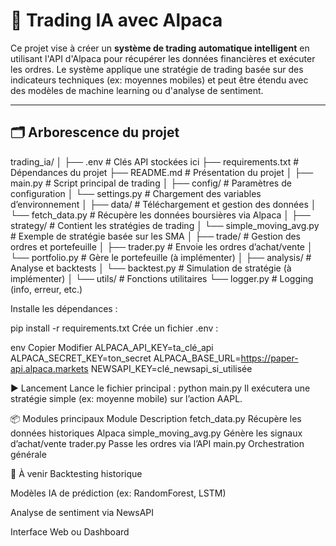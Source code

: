 # 🤖 Trading IA avec Alpaca

Ce projet vise à créer un **système de trading automatique intelligent** en utilisant l'API d'Alpaca pour récupérer les données financières et exécuter les ordres. Le système applique une stratégie de trading basée sur des indicateurs techniques (ex: moyennes mobiles) et peut être étendu avec des modèles de machine learning ou d'analyse de sentiment.

---

## 🗂️ Arborescence du projet
trading_ia/
│
├── .env # Clés API stockées ici
├── requirements.txt # Dépendances du projet
├── README.md # Présentation du projet
│
├── main.py # Script principal de trading
│
├── config/ # Paramètres de configuration
│ └── settings.py # Chargement des variables d’environnement
│
├── data/ # Téléchargement et gestion des données
│ └── fetch_data.py # Récupère les données boursières via Alpaca
│
├── strategy/ # Contient les stratégies de trading
│ └── simple_moving_avg.py # Exemple de stratégie basée sur les SMA
│
├── trade/ # Gestion des ordres et portefeuille
│ ├── trader.py # Envoie les ordres d’achat/vente
│ └── portfolio.py # Gère le portefeuille (à implémenter)
│
├── analysis/ # Analyse et backtests
│ └── backtest.py # Simulation de stratégie (à implémenter)
│
└── utils/ # Fonctions utilitaires
└── logger.py # Logging (info, erreur, etc.)

Installe les dépendances :

pip install -r requirements.txt
Crée un fichier .env :

env
Copier
Modifier
ALPACA_API_KEY=ta_clé_api
ALPACA_SECRET_KEY=ton_secret
ALPACA_BASE_URL=https://paper-api.alpaca.markets
NEWSAPI_KEY=clé_newsapi_si_utilisée

▶️ Lancement
Lance le fichier principal :
python main.py
Il exécutera une stratégie simple (ex: moyenne mobile) sur l’action AAPL.

📦 Modules principaux
Module	Description
fetch_data.py	Récupère les données historiques Alpaca
simple_moving_avg.py	Génère les signaux d’achat/vente
trader.py	Passe les ordres via l’API
main.py	Orchestration générale

🚀 À venir
Backtesting historique

Modèles IA de prédiction (ex: RandomForest, LSTM)

Analyse de sentiment via NewsAPI

Interface Web ou Dashboard
